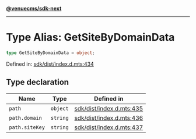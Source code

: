 [**@venuecms/sdk-next**](../Index.md)

***

# Type Alias: GetSiteByDomainData

```ts
type GetSiteByDomainData = object;
```

Defined in: [sdk/dist/index.d.mts:434](https://github.com/venuecms/sdk/blob/9b35c3f75ba3cd0722f50bc82d98f2f4dd56e037/packages/sdk/dist/index.d.mts#L434)

## Type declaration

| Name | Type | Defined in |
| ------ | ------ | ------ |
| <a id="path"></a> `path` | `object` | [sdk/dist/index.d.mts:435](https://github.com/venuecms/sdk/blob/9b35c3f75ba3cd0722f50bc82d98f2f4dd56e037/packages/sdk/dist/index.d.mts#L435) |
| `path.domain` | `string` | [sdk/dist/index.d.mts:436](https://github.com/venuecms/sdk/blob/9b35c3f75ba3cd0722f50bc82d98f2f4dd56e037/packages/sdk/dist/index.d.mts#L436) |
| `path.siteKey` | `string` | [sdk/dist/index.d.mts:437](https://github.com/venuecms/sdk/blob/9b35c3f75ba3cd0722f50bc82d98f2f4dd56e037/packages/sdk/dist/index.d.mts#L437) |
